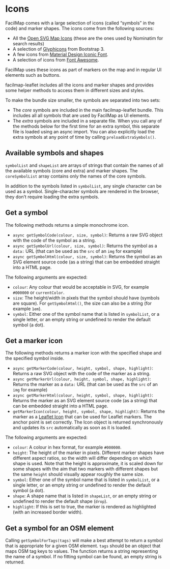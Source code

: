 # Icons

FacilMap comes with a large selection of icons (called “symbols” in the code) and marker shapes. The icons come from the following sources:
* All the [Open SVG Map Icons](https://github.com/twain47/Open-SVG-Map-Icons/) (these are the ones used by Nominatim for search results)
* A selection of [Glyphicons](https://getbootstrap.com/docs/3.4/components/#glyphicons-glyphs) from Bootstrap 3.
* A few icons from [Material Design Iconic Font](https://zavoloklom.github.io/material-design-iconic-font/).
* A selection of icons from [Font Awesome](https://fontawesome.com/).

FacilMap uses these icons as part of markers on the map and in regular UI elements such as buttons.

facilmap-leaflet includes all the icons and marker shapes and provides some helper methods to access them in different sizes and styles.

To make the bundle size smaller, the symbols are separated into two sets:
* The *core* symbols are included in the main facilmap-leaflet bundle. This includes all all symbols that are used by FacilMap as UI elements.
* The *extra* symbols are included in a separate file. When you call any of the methods below for the first time for an extra symbol, this separate file is loaded using an async import. You can also explicitly load the extra symbols at any point of time by calling `preloadExtraSymbols()`.

## Available symbols and shapes

`symbolList` and `shapeList` are arrays of strings that contain the names of all the available symbols (core and extra) and marker shapes. The `coreSymbolList` array contains only the names of the core symbols.

In addition to the symbols listed in `symbolList`, any single character can be used as a symbol. Single-character symbols are rendered in the browser, they don’t require loading the extra symbols.

## Get a symbol

The following methods returns a simple monochrome icon.

* `async getSymbolCode(colour, size, symbol)`: Returns a raw SVG object with the code of the symbol as a string.
* `async getSymbolUrl(colour, size, symbol)`: Returns the symbol as a `data:` URL (that can be used as the `src` of an `img` for example)
* `async getSymbolHtml(colour, size, symbol)`: Returns the symbol as an SVG element source code (as a string) that can be embedded straight into a HTML page.

The following arguments are expected:
* `colour`: Any colour that would be acceptable in SVG, for example `#000000` or `currentColor`.
* `size`: The height/width in pixels that the symbol should have (symbols are square). For `getSymbolHtml()`, the size can also be a string (for example `1em`).
* `symbol`: Either one of the symbol name that is listed in `symbolList`, or a single letter, or an empty string or undefined to render the default symbol (a dot).

## Get a marker icon

The following methods returns a marker icon with the specified shape and the specified symbol inside.

* `async getMarkerCode(colour, height, symbol, shape, highlight)`: Returns a raw SVG object with the code of the marker as a string.
* `async getMarkerUrl(colour, height, symbol, shape, highlight)`: Returns the marker as a `data:` URL (that can be used as the `src` of an `img` for example)
* `async getMarkerHtml(colour, height, symbol, shape, highlight)`: Returns the marker as an SVG element source code (as a string) that can be embedded straight into a HTML page.
* `getMarkerIcon(colour, height, symbol, shape, highlight)`: Returns the marker as a [Leaflet Icon](https://leafletjs.com/reference.html#icon) that can be used for Leaflet markers. The anchor point is set correctly. The Icon object is returned synchronously and updates its `src` automatically as soon as it is loaded.

The following arguments are expected:
* `colour`: A colour in hex format, for example `#000000`.
* `height`: The height of the marker in pixels. Different marker shapes have different aspect ratios, so the width will differ depending on which shape is used. Note that the height is approximate, it is scaled down for some shapes with the aim that two markers with different shapes but the same `height` should visually appear roughly the same size.
* `symbol`: Either one of the symbol name that is listed in `symbolList`, or a single letter, or an empty string or undefined to render the default symbol (a dot).
* `shape`: A shape name that is listed in `shapeList`, or an empty string or undefined to render the default shape (`drop`).
* `highlight`: If this is set to true, the marker is rendered as highlighted (with an increased border width).

## Get a symbol for an OSM element

Calling `getSymbolForTags(tags)` will make a best attempt to return a symbol that is appropriate for a given OSM element. `tags` should be an object that maps OSM tag keys to values. The function returns a string representing the name of a symbol. If no fitting symbol can be found, an empty string is returned.